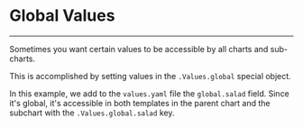 # Global Values
---

Sometimes you want certain values to be accessible by all charts and sub-charts.

This is accomplished by setting values in the `.Values.global` special object.

In this example, we add to the `values.yaml` file the `global.salad` field. Since it's global, it's accessible
in both templates in the parent chart and the subchart with the `.Values.global.salad` key.

